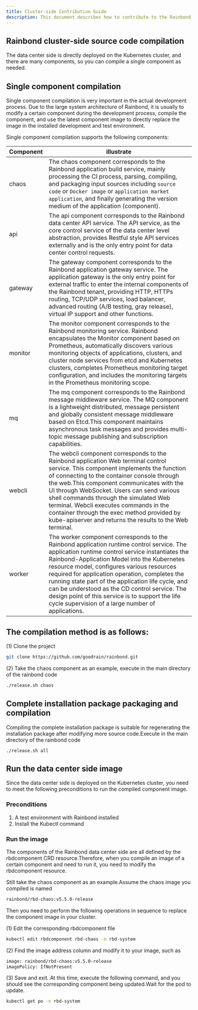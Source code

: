 ```yaml
---
title: Cluster-side Contribution Guide
description: This document describes how to contribute to the Rainbond cluster-side project.
---
```


## Rainbond cluster-side source code compilation

The data center side is directly deployed on the Kubernetes cluster, and there are many components, so you can compile a single component as needed.

## Single component compilation

Single component compilation is very important in the actual development process. Due to the large system architecture of Rainbond, it is usually to modify a certain component during the development process, compile the component, and use the latest component image to directly replace the image in the installed development and test environment.

Single component compilation supports the following components:

| Component | illustrate                                                                                                                                                                                                                                                                                                                                                                                                                                                                                                                                                   |
| --------- | ------------------------------------------------------------------------------------------------------------------------------------------------------------------------------------------------------------------------------------------------------------------------------------------------------------------------------------------------------------------------------------------------------------------------------------------------------------------------------------------------------------------------------------------------------------ |
| chaos     | The chaos component corresponds to the Rainbond application build service, mainly processing the CI process, parsing, compiling, and packaging input sources including `source code` or `Docker image` or `application market application`, and finally generating the version medium of the application (component).                                                                                                                                                                                                     |
| api       | The api component corresponds to the Rainbond data center API service. The API service, as the core control service of the data center level abstraction, provides Restful style API services externally and is the only entry point for data center control requests.                                                                                                                                                                                                                                                       |
| gateway   | The gateway component corresponds to the Rainbond application gateway service. The application gateway is the only entry point for external traffic to enter the internal components of the Rainbond tenant, providing HTTP, HTTPs routing, TCP/UDP services, load balancer, advanced routing (A/B testing, gray release), virtual IP support and other functions.                                                                                                                                        |
| monitor   | The monitor component corresponds to the Rainbond monitoring service. Rainbond encapsulates the Monitor component based on Prometheus, automatically discovers various monitoring objects of applications, clusters, and cluster node services from etcd and Kubernetes clusters, completes Prometheus monitoring target configuration, and includes the monitoring targets in the Prometheus monitoring scope.                                                                                                              |
| mq        | The mq component corresponds to the Rainbond message middleware service. The MQ component is a lightweight distributed, message persistent and globally consistent message middleware based on Etcd.This component maintains asynchronous task messages and provides multi-topic message publishing and subscription capabilities.                                                                                                                                                                           |
| webcli    | The webcli component corresponds to the Rainbond application Web terminal control service. This component implements the function of connecting to the container console through the web.This component communicates with the UI through WebSocket. Users can send various shell commands through the simulated Web terminal. Webcli executes commands in the container through the exec method provided by kube-apiserver and returns the results to the Web terminal.      |
| worker    | The worker component corresponds to the Rainbond application runtime control service. The application runtime control service instantiates the Rainbond-Application Model into the Kubernetes resource model, configures various resources required for application operation, completes the running state part of the application life cycle, and can be understood as the CD control service. The design point of this service is to support the life cycle supervision of a large number of applications. |

## The compilation method is as follows:

(1) Clone the project

```bash
git clone https://github.com/goodrain/rainbond.git
```

(2) Take the chaos component as an example, execute in the main directory of the rainbond code

```bash
./release.sh chaos
```

## Complete installation package packaging and compilation

Compiling the complete installation package is suitable for regenerating the installation package after modifying more source code.Execute in the main directory of the rainbond code

```
./release.sh all
```

## Run the data center side image

Since the data center side is deployed on the Kubernetes cluster, you need to meet the following preconditions to run the compiled component image.

### Preconditions

1. A test environment with Rainbond installed
2. Install the Kubectl command

### Run the image

The components of the Rainbond data center side are all defined by the rbdcomponent CRD resource.Therefore, when you compile an image of a certain component and need to run it, you need to modify the rbdcomponent resource.

Still take the chaos component as an example.Assume the chaos image you compiled is named

```Bash
rainbond/rbd-chaos:v5.5.0-release
```

Then you need to perform the following operations in sequence to replace the component image in your cluster.

(1) Edit the corresponding rbdcomponent file

```Bash
kubectl edit rbdcomponent rbd-chaos -n rbd-system
```

(2) Find the image address column and modify it to your image, such as

```Bash
image: rainbond/rbd-chaos:v5.5.0-release
imagePolicy: IfNotPresent
```

(3) Save and exit. At this time, execute the following command, and you should see the corresponding component being updated.Wait for the pod to update.

```Bash
kubectl get po -n rbd-system
```
